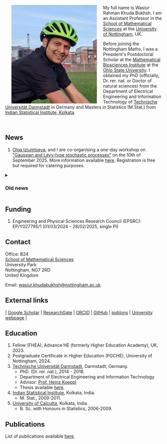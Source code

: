 
<div class="row">
  <div class="col">
      <img align="left" src="/image/Wasiur_bike.jpg" alt="My pic" width="275" hspace="20"/>
    <p float="right">My full name is Wasiur Rahman Khuda Bukhsh. I am an Assistant Professor in the <a href="https://www.nottingham.ac.uk/mathematics/">School of Mathematical Sciences</a> at the <a href="https://www.nottingham.ac.uk/">University of Nottingham</a>, UK.
    </p>
    <p float="right">Before joining the Nottingham Maths, I was a President's Postdoctoral Scholar at the <a href="https://mbi.osu.edu">Mathematical Biosciences Institute</a> at the <a href="https://www.osu.edu">Ohio State University</a>. I obtained my PhD (officially, Dr. rer. nat. or Doctor of natural sciences) from the Department of Electrical Engineering and Information Technology of <a href="https://www.tu-darmstadt.de/index.en.jsp">Technische Universität Darmstadt</a> in Germany and Masters in Statistics (M.Stat.) from <a href="https://www.isical.ac.in/">Indian Statistical Institute, Kolkata</a>. 
    </p>
    <p></p>
  </div>
</div>


[1]: /image/BALA_1.jpeg
<br>


## News
1. <a href="https://www.nottingham.ac.uk/mathematics/people/olga.iziumtseva1">Olga Iziumtseva</a>, and I are co-organising a one-day workshop on <a href="https://wasiur.xyz/Gaussian_Levy_Workshop2025/Gauss_LevyWorkshop2025.html">"Gaussian and Lévy-type stochastic processes"</a> on the 10th of September 2025. More information available <a href="https://wasiur.xyz/Gaussian_Levy_Workshop2025/Gauss_LevyWorkshop2025.html">here</a>. Registration is free but required for catering purposes. 

<details><summary><h3>Old news</h3></summary>
<ol>
<li>Along with <a href="https://www.math.cit.tum.de/math/personen/wissenschaftliches-personal/callegaro-alice/">Alice Callegaro</a>, I  co-organised a one-day <a href="https://www.rss.org.uk/">Royal Statistical Society (RSS)</a> workshop on "Probability and stochastics with applications to biology" on the 16th of May 2025. More information available <a href="https://rss.org.uk/training-events/events/events-2025/section-groups/probability-and-stochastics-with-applications-to-b/#eventoverview">here</a>. Please join us if you are interested in the topic.</li>
<li>I taught at the "Stochastic Reaction Networks" summer school in Italy this year. More information available <a href="https://constrained.polito.it/stochastic-reaction-networks-summer-school/">here</a>.</li> 
<li>I co-organised a BIRS-CMO workshop on <a href="https://www.birs.ca/events/2025/5-day-workshops/25w5369">"Mathematical and Statistical Challenges in Post-Pandemic Epidemiology and Public Health"</a> in Oaxaca, Mexico from 15 June to 20 June 2025. Please contact me or any of the other organisers if you are interested in attending.</li>
</ol>
</details>

## Funding 

1. Engineering and Physical Sciences Research Council (EPSRC): EP/Y027795/1 (01/03/2024 - 28/02/2025, single PI)


## Contact
Office: B24  
[School of Mathematical Sciences](https://www.nottingham.ac.uk/mathematics/)  
University Park  
Nottingham, NG7 2RD  
United Kingdom

Email: wasiur.khudabukhsh@nottingham.ac.uk



## External links
| [Google Scholar](https://scholar.google.de/citations?user=omkLnoEAAAAJ&hl=en) | [ResearchGate](https://www.researchgate.net/profile/Wasiur_R_Khudabukhsh) | [ORCID](https://orcid.org/0000-0003-1803-0470) | [GitHub](https://github.com/wasiur) | [publons](https://publons.com/researcher/3228507/wasiur-r-khudabukhsh) | [University webpage](https://www.nottingham.ac.uk/mathematics/people/wasiur.khudabukhsh) |


## Education

1.  Fellow (FHEA), Advance HE (formerly Higher Education Academy), UK, 2023. 
2.  Postgraduate Certificate in Higher Education (PGCHE), University of Nottingham, 2024. 
3. [Technische Universität Darmstadt](https://www.tu-darmstadt.de/index.en.jsp), Darmstadt, Germany.
    * PhD. (Dr. rer. nat.), 2014 - 2018.
    * Department of Electrical Engineering and Information Technology 
    * Advisor: [Prof. Heinz Koeppl](http://www.bcs.tu-darmstadt.de/biocomm/people_1/professor/heinzkoeppl.en.jsp)
    * Thesis available [here](http://tuprints.ulb.tu-darmstadt.de/7588/).
4. [Indian Statistical Institute](http://www.isical.ac.in/), Kolkata, India.
    * M. Stat., 2009-2011.
5. [University of Calcutta](http://www.caluniv.ac.in/), Kolkata, India.
    * B. Sc. with Honours in Statistics, 2006-2009. 

## Publications 

List of publications available [here](https://wasiur.github.io/Publications/).
